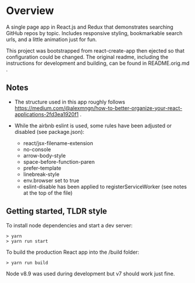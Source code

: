 # Overview

A single page app in React.js and Redux that demonstrates searching GitHub repos by topic. Includes
responsive styling, bookmarkable search urls, and a little animation just for fun.

This project was bootstrapped from react-create-app then ejected so that configuration could be
changed. The original readme, including the instructions for development and building, can be found
in README.orig.md .

## Notes

* The structure used in this app roughly follows https://medium.com/@alexmngn/how-to-better-organize-your-react-applications-2fd3ea1920f1 .

* While the airbnb eslint is used, some rules have been adjusted or disabled (see package.json):
  * react/jsx-filename-extension
  * no-console
  * arrow-body-style
  * space-before-function-paren
  * prefer-template
  * linebreak-style
  * env.browser set to true
  * eslint-disable has been applied to registerServiceWorker (see notes at the top of the file)

## Getting started, TLDR style

To install node dependencies and start a dev server:

    > yarn
    > yarn run start

To build the production React app into the /build folder:

    > yarn run build

Node v8.9 was used during development but v7 should work just fine.
